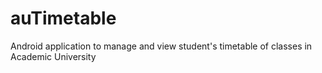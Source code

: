 # auTimetable

Android application to manage and view student's timetable of classes in Academic University
